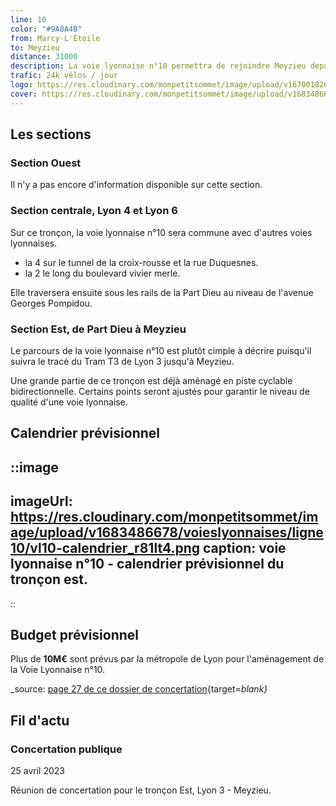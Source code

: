 ```yaml
---
line: 10
color: "#9A8A4B"
from: Marcy-L'Étoile
to: Meyzieu
distance: 31000
description: La voie lyonnaise n°10 permettra de rejoindre Meyzieu depuis Marcy-L'Étoile en passant par Charbonnières-les-Bains, Tassin-la-Demi-Lune, Lyon 5, Lyon 4, Lyon 6, Villeurbanne et Décines-Charpieu. Il s'agira donc d'un itinéraire cyclable qui permettra de traverser la métropole de Lyon sur un axe Est-Ouest sur plus de 30km.
trafic: 24k vélos / jour
logo: https://res.cloudinary.com/monpetitsommet/image/upload/v1670018264/voieslyonnaises/ligne10/cover-vl10_kwsoup.png
cover: https://res.cloudinary.com/monpetitsommet/image/upload/v1683486680/voieslyonnaises/ligne10/vl10-meyzieu_g5nusy.png
---
```


## Les sections

### Section Ouest
Il n'y a pas encore d'information disponible sur cette section.

### Section centrale, Lyon 4 et Lyon 6
Sur ce tronçon, la voie lyonnaise n°10 sera commune avec d'autres voies lyonnaises.

- la 4 sur le tunnel de la croix-rousse et la rue Duquesnes.
- la 2 le long du boulevard vivier merle.

Elle traversera ensuite sous les rails de la Part Dieu au niveau de l'avenue Georges Pompidou.

### Section Est, de Part Dieu à Meyzieu
Le parcours de la voie lyonnaise n°10 est plutôt cimple à décrire puisqu'il suivra le tracé du Tram T3 de Lyon 3 jusqu'à Meyzieu.

Une grande partie de ce tronçon est déjà aménagé en piste cyclable bidirectionnelle. Certains points seront ajustés pour garantir le niveau de qualité d'une voie lyonnaise.

## Calendrier prévisionnel

::image
---
imageUrl: https://res.cloudinary.com/monpetitsommet/image/upload/v1683486678/voieslyonnaises/ligne10/vl10-calendrier_r81lt4.png
caption: voie lyonnaise n°10 - calendrier prévisionnel du tronçon est.
---
::

## Budget prévisionnel

Plus de **10M€** sont prévus par la métropole de Lyon pour l'aménagement de la Voie Lyonnaise n°10.

_source: [page 27 de ce dossier de concertation](https://jeparticipe.grandlyon.com/media/default/0001/01/0d412b496818cea0a801e3f6455861d2beb77d39.pdf){target=_blank}_

## Fil d'actu

### Concertation publique
25 avril 2023

Réunion de concertation pour le tronçon Est, Lyon 3 - Meyzieu.